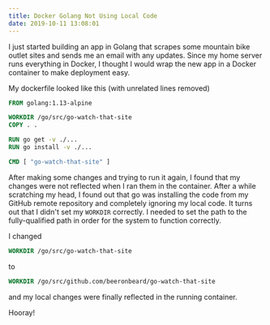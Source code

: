 ```yaml
---
title: Docker Golang Not Using Local Code
date: 2019-10-11 13:08:01
---
```



I just started building an app in Golang that scrapes some mountain bike outlet sites and sends me an email with any updates. Since my home server runs everything in Docker, I thought I would wrap the new app in a Docker container to make deployment easy.

My dockerfile looked like this (with unrelated lines removed)

```dockerfile
FROM golang:1.13-alpine

WORKDIR /go/src/go-watch-that-site
COPY . .

RUN go get -v ./...
RUN go install -v ./...

CMD [ "go-watch-that-site" ]
```

After making some changes and trying to run it again, I found that my changes were not reflected when I ran them in the container. After a while scratching my head, I found out that go was installing the code from my GitHub remote repository and completely ignoring my local code. It turns out that I didn't set my `WORKDIR` correctly. I needed to set the path to the fully-qualified path in order for the system to function correctly.

I changed

```dockerfile
WORKDIR /go/src/go-watch-that-site
```

to

```dockerfile
WORKDIR /go/src/github.com/beeronbeard/go-watch-that-site
```

and my local changes were finally reflected in the running container.

Hooray!
